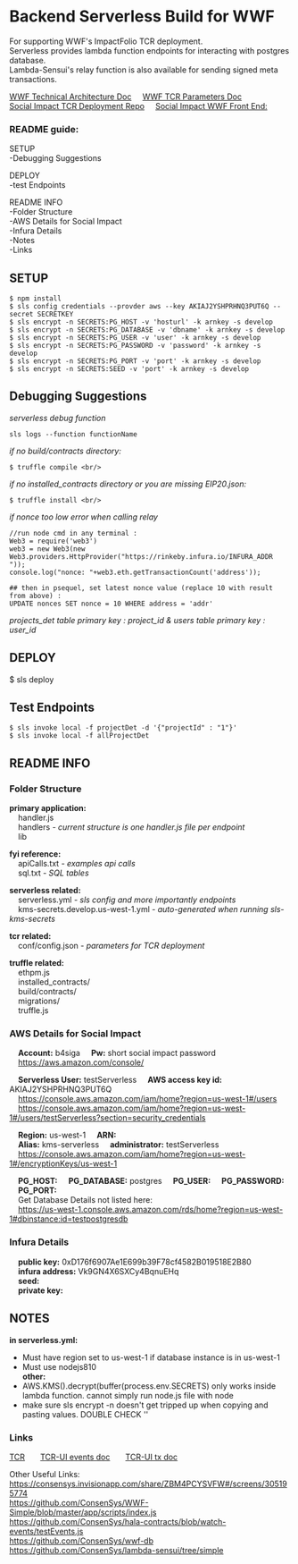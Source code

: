 # Backend Serverless Build for WWF
For supporting WWF's ImpactFolio TCR deployment. <br/>
Serverless provides lambda function endpoints for interacting with postgres database. <br/>
Lambda-Sensui's relay function is also available for sending signed meta transactions. <br/>
 
[WWF Technical Architecture Doc](https://docs.google.com/presentation/d/1c0_-6NLb3zSFwZoRipR61ZYAWnpHLSEbhy_f66GJLYk/edit#slide=id.g3e0cd18cee_0_402)&nbsp;&nbsp;&nbsp;&nbsp;
[WWF TCR Parameters Doc](https://docs.google.com/presentation/d/1UT11ReifnIXT-PaXYplvHWXDeT8_dB4ECmEHJvmY7Fo/edit#slide=id.g3caa06f710_0_1136) <br/>
[Social Impact TCR Deployment Repo](https://github.com/ConsenSys/SI_TCR)&nbsp;&nbsp;&nbsp;&nbsp;
[Social Impact WWF Front End:](https://github.com/ConsenSys/WWF-TCR-UI)<br/>

### README guide: 
SETUP<br/>
-Debugging Suggestions<br/>

DEPLOY<br/>
-test Endpoints<br/>

README INFO<br/>
-Folder Structure<br/>
-AWS Details for Social Impact<br/>
-Infura Details<br/>
-Notes<br/>
-Links<br/>

## SETUP
```
$ npm install 
$ sls config credentials --provder aws --key AKIAJ2YSHPRHNQ3PUT6Q --secret SECRETKEY 
$ sls encrypt -n SECRETS:PG_HOST -v 'hosturl' -k arnkey -s develop
$ sls encrypt -n SECRETS:PG_DATABASE -v 'dbname' -k arnkey -s develop 
$ sls encrypt -n SECRETS:PG_USER -v 'user' -k arnkey -s develop 
$ sls encrypt -n SECRETS:PG_PASSWORD -v 'password' -k arnkey -s develop 
$ sls encrypt -n SECRETS:PG_PORT -v 'port' -k arnkey -s develop
$ sls encrypt -n SECRETS:SEED -v 'port' -k arnkey -s develop
```

## Debugging Suggestions
*serverless debug function* <br/>
```
sls logs --function functionName
```
*if no build/contracts directory:* <br/>
```
$ truffle compile <br/>
```
*if no installed_contracts directory or you are missing EIP20.json:* <br/>
```
$ truffle install <br/>
```
*if nonce too low error when calling relay* <br/>
```
//run node cmd in any terminal :
Web3 = require('web3')
web3 = new Web3(new Web3.providers.HttpProvider("https://rinkeby.infura.io/INFURA_ADDR "));
console.log("nonce: "+web3.eth.getTransactionCount('address'));
```

```
## then in psequel, set latest nonce value (replace 10 with result from above) :
UPDATE nonces SET nonce = 10 WHERE address = 'addr'
```
*projects_det table primary key : project_id & users table  primary key : user_id*


## DEPLOY

$ sls deploy

## Test Endpoints
```
$ sls invoke local -f projectDet -d '{"projectId" : "1"}'
$ sls invoke local -f allProjectDet
```

## README INFO

### Folder Structure
**primary application:** <br/>
	&nbsp;&nbsp;&nbsp;&nbsp;handler.js <br/>
	&nbsp;&nbsp;&nbsp;&nbsp;handlers *- current structure is one handler.js file per endpoint* <br/>
	&nbsp;&nbsp;&nbsp;&nbsp;lib <br/>

**fyi reference:** <br/>
	&nbsp;&nbsp;&nbsp;&nbsp;apiCalls.txt *- examples api calls* <br/>
	&nbsp;&nbsp;&nbsp;&nbsp;sql.txt *- SQL tables* <br/>

**serverless related:** <br/>
	&nbsp;&nbsp;&nbsp;&nbsp;serverless.yml *- sls config and more importantly endpoints* <br/>
	&nbsp;&nbsp;&nbsp;&nbsp;kms-secrets.develop.us-west-1.yml *- auto-generated when running sls-kms-secrets* <br/>

**tcr related:** <br/>
	&nbsp;&nbsp;&nbsp;&nbsp;conf/config.json *- parameters for TCR deployment* <br/>


**truffle related:** <br/>
	&nbsp;&nbsp;&nbsp;&nbsp;ethpm.js <br/>
	&nbsp;&nbsp;&nbsp;&nbsp;installed_contracts/ <br/>
	&nbsp;&nbsp;&nbsp;&nbsp;build/contracts/ <br/>
	&nbsp;&nbsp;&nbsp;&nbsp;migrations/ <br/>
	&nbsp;&nbsp;&nbsp;&nbsp;truffle.js <br/>

### AWS Details for Social Impact

&nbsp;&nbsp;&nbsp;&nbsp;**Account:** b4siga
&nbsp;&nbsp;&nbsp;&nbsp;**Pw:** short social impact password<br/>
&nbsp;&nbsp;&nbsp;&nbsp;https://aws.amazon.com/console/<br/>

&nbsp;&nbsp;&nbsp;&nbsp;**Serverless User:** testServerless 
&nbsp;&nbsp;&nbsp;&nbsp;**AWS access key id:** AKIAJ2YSHPRHNQ3PUT6Q <br/>
&nbsp;&nbsp;&nbsp;&nbsp;https://console.aws.amazon.com/iam/home?region=us-west-1#/users<br/>
&nbsp;&nbsp;&nbsp;&nbsp;https://console.aws.amazon.com/iam/home?region=us-west-1#/users/testServerless?section=security_credentials<br/>

&nbsp;&nbsp;&nbsp;&nbsp;**Region:** us-west-1
&nbsp;&nbsp;&nbsp;&nbsp;**ARN:** <br/>
&nbsp;&nbsp;&nbsp;&nbsp;**Alias:** kms-serverless
&nbsp;&nbsp;&nbsp;&nbsp;**administrator:** testServerless<br/>
&nbsp;&nbsp;&nbsp;&nbsp;https://console.aws.amazon.com/iam/home?region=us-west-1#/encryptionKeys/us-west-1<br/>

&nbsp;&nbsp;&nbsp;&nbsp;**PG_HOST:** 
&nbsp;&nbsp;&nbsp;&nbsp;**PG_DATABASE:** postgres
&nbsp;&nbsp;&nbsp;&nbsp;**PG_USER:** 
&nbsp;&nbsp;&nbsp;&nbsp;**PG_PASSWORD:** 
&nbsp;&nbsp;&nbsp;&nbsp;**PG_PORT:**<br/>
&nbsp;&nbsp;&nbsp;&nbsp;Get Database Details not listed here:<br/>
&nbsp;&nbsp;&nbsp;&nbsp;https://us-west-1.console.aws.amazon.com/rds/home?region=us-west-1#dbinstance:id=testpostgresdb<br/>

### Infura Details
&nbsp;&nbsp;&nbsp;&nbsp;**public key:** 0xD176f6907Ae1E699b39F78cf4582B019518E2B80<br/>
&nbsp;&nbsp;&nbsp;&nbsp;**infura address:** Vk9GN4X6SXCy4BqnuEHq <br/>
&nbsp;&nbsp;&nbsp;&nbsp;**seed:** <br/>
&nbsp;&nbsp;&nbsp;&nbsp;**private key:**<br/>

## NOTES
**in serverless.yml:** <br/>
* Must have region set to us-west-1 if database instance is in us-west-1 <br/>
* Must use nodejs810  <br/>
**other:**<br/>
* AWS.KMS().decrypt(buffer(process.env.SECRETS) only works inside lambda function.  cannot simply run node.js file with node <br/>
* make sure sls encrypt -n doesn't get tripped up when copying and pasting values.  DOUBLE CHECK '' <br/>

### Links
[TCR](https://github.com/skmgoldin/tcr)&nbsp;&nbsp;&nbsp;&nbsp;&nbsp;&nbsp;
[TCR-UI events doc](https://github.com/kangarang/tcr-ui/blob/master/docs/Events.md)&nbsp;&nbsp;&nbsp;&nbsp;&nbsp;&nbsp;
[TCR-UI tx doc](https://github.com/kangarang/tcr-ui/blob/master/docs/Events.md)

Other Useful Links:<br/>
https://consensys.invisionapp.com/share/ZBM4PCYSVFW#/screens/305195774<br/>
https://github.com/ConsenSys/WWF-Simple/blob/master/app/scripts/index.js<br/>
https://github.com/ConsenSys/hala-contracts/blob/watch-events/testEvents.js<br/>
https://github.com/ConsenSys/wwf-db<br/>
https://github.com/ConsenSys/lambda-sensui/tree/simple<br/>


